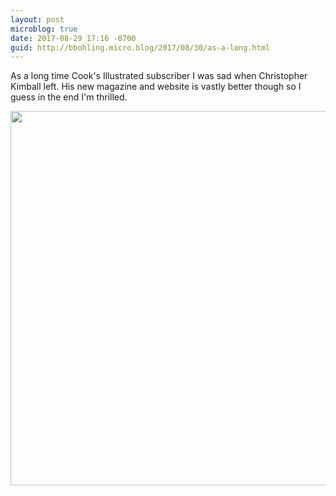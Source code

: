 ```yaml
---
layout: post
microblog: true
date: 2017-08-29 17:16 -0700
guid: http://bbohling.micro.blog/2017/08/30/as-a-long.html
---
```

As a long time Cook's Illustrated subscriber I was sad when Christopher Kimball left. His new magazine and website is vastly better though so I guess in the end I'm thrilled.

<img src="http://bbohling.micro.blog/uploads/2017/946a761826.jpg" width="600" height="599" />
